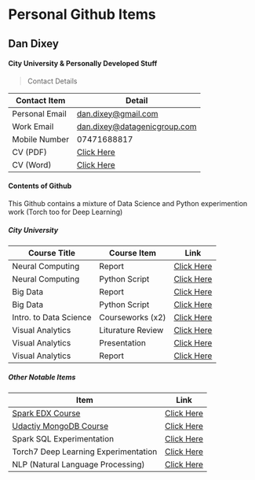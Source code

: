 # Personal Github Items
## Dan Dixey
#### City University & Personally Developed Stuff

> Contact Details

Contact Item | Detail
------------- | -------------
Personal Email | dan.dixey@gmail.com
Work Email | dan.dixey@datagenicgroup.com
Mobile Number | 07471688817
CV (PDF) | [Click Here](https://github.com/dandxy89/CityUniversity2014/blob/master/Daniel_Dixey/Daniel_Dixey_CV.docx?raw=true)
CV (Word) | [Click Here](https://github.com/dandxy89/CityUniversity2014/blob/master/Daniel_Dixey/Daniel_Dixey_CV.pdf)

#### Contents of Github

This Github contains a mixture of Data Science and Python experimention work (Torch too for Deep Learning)

##### City University

Course Title | Course Item | Link
------------- | ------------- | -------------
Neural Computing | Report | [Click Here](https://github.com/dandxy89/CityUniversity2014/blob/master/Neural_Networking/Coursework/INM427_Neural_Computing_Daniel_Dixey_James_Muller.pdf)
Neural Computing | Python Script | [Click Here](https://github.com/dandxy89/CityUniversity2014/blob/master/Neural_Networking/Coursework/Bank_Marketing/Neural_Computing/Python/Neural_Computing_Coursework.py)
Big Data | Report | [Click Here](https://github.com/dandxy89/CityUniversity2014/blob/master/Big_Data/Coursework/Text_Classification_ackf415.pdf)
Big Data | Python Script | [Click Here](https://github.com/dandxy89/CityUniversity2014/blob/master/Big_Data/Coursework/ackf415-Lewes-TextFull.py)
Intro. to Data Science | Courseworks (x2) | [Click Here](https://github.com/dandxy89/CityUniversity2014/tree/master/Introduction_to_Data_Science/Coursework)
Visual Analytics | Liturature Review | [Click Here](https://github.com/dandxy89/CityUniversity2014/blob/master/Visual_Analytics/Literature%20Review/Literature_review_28_Feb_2015.pdf)
Visual Analytics | Presentation | [Click Here](https://github.com/dandxy89/CityUniversity2014/blob/master/Visual_Analytics/Presentation/Visual_Analytics_Powerpoint.pdf)
Visual Analytics | Report | [Click Here](https://github.com/dandxy89/CityUniversity2014/blob/master/Visual_Analytics/Visual_Analytics_Report_23_5_2015.docx?raw=true)

##### Other Notable Items

Item | Link
------------- | -------------
[Spark EDX Course](https://www.edx.org/course/introduction-big-data-apache-spark-uc-berkeleyx-cs100-1x) | [Click Here](https://github.com/dandxy89/CityUniversity2014/tree/master/Spark_Course_EDX)
[Udactiy MongoDB Course](https://www.udacity.com/course/data-wrangling-with-mongodb--ud032) | [Click Here](https://github.com/dandxy89/CityUniversity2014/tree/master/Mongodb_NoSQL/Udacity)
Spark SQL Experimentation | [Click Here](https://github.com/dandxy89/CityUniversity2014/tree/master/Spark_SQL)
Torch7 Deep Learning Experimentation | [Click Here](https://github.com/dandxy89/CityUniversity2014/tree/master/Torch_7_Learning)
NLP (Natural Language Processing) | [Click Here](https://github.com/dandxy89/CityUniversity2014/tree/master/NLP)





